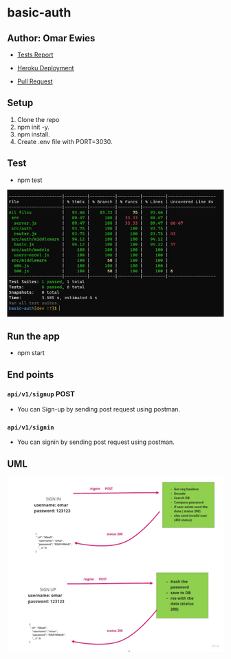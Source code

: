 # basic-auth

## Author: Omar Ewies
* [Tests Report]()

* [Heroku Deployment]()

* [Pull Request]()

## Setup

1) Clone the repo
2) npm init -y.
3) npm install.
4) Create .env file with PORT=3030.

## Test
* npm test

![](img/test-auth.JPG)


## Run the app
* npm start

## End points

### `api/v1/signup` POST



* You can Sign-up by sending post request using postman.





### `api/v1/signin`


* You can signin by sending post request using postman.


## UML

![](./img/uml.jpg)
